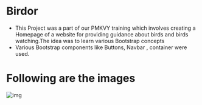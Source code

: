# Birdor
- This Project was a part of our PMKVY training which involves creating a Homepage of a website for providing guidance about birds and birds watching.The idea was to learn various Bootstrap concepts
- Various Bootstrap components like Buttons, Navbar , container were used. 

# Following are the images
![img](/images/img.png)

